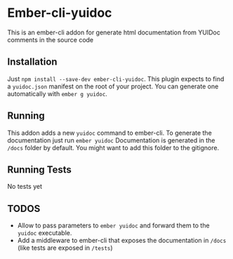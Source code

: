 # Ember-cli-yuidoc

This is an ember-cli addon for generate html documentation from YUIDoc comments in the source code

## Installation

Just `npm install --save-dev ember-cli-yuidoc`.
This plugin expects to find a `yuidoc.json` manifest on the root of your project. You can generate one
automatically with `ember g yuidoc`.

## Running

This addon adds a new `yuidoc` command to ember-cli. To generate the documentation just run `ember yuidoc`
Documentation is generated in the `/docs` folder by default. You might want to add this folder to the gitignore.

## Running Tests

No tests yet

## TODOS

* Allow to pass parameters to `ember yuidoc` and forward them to the `yuidoc` executable.
* Add a middleware to ember-cli that exposes the documentation in `/docs` (like tests are exposed in `/tests`)
